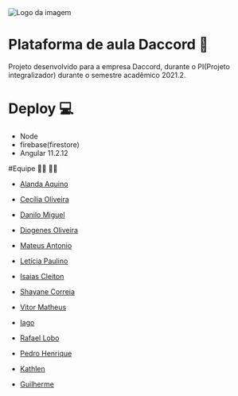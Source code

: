 <img src='https://d3ugyf2ht6aenh.cloudfront.net/stores/221/099/themes/common/logo-1696555664-1514917577-1fe85ca77e9ad70e31162d6f50e91df71514917577.png?0' alt='Logo da imagem' >

# Plataforma de aula Daccord :violin:
Projeto desenvolvido para a empresa Daccord, durante o PI(Projeto integralizador) durante o semestre acadêmico 2021.2.

# Deploy :computer:

- Node 
- firebase(firestore)
- Angular 11.2.12

#Equipe :man_technologist: :woman_technologist:
- <a href="https://github.com/AlandaAquino">Alanda Aquino</a></p>
- <a href="https://github.com/ceciliaoliveira-s">Cecília Oliveira</a></p>
- <a href="https://github.com/DaniloGH">Danilo Miguel</a></p>
- <a href="https://github.com/R2DIO2">Diogenes Oliveira</a></p>
- <a href="https://github.com/mateusntn">Mateus Antonio</a></p>
- <a href="https://github.com/LeticiaTP">Letícia Paulino</a></p>
- <a href="https://github.com/isaiascleiton">Isaias Cleiton</a></p>
- <a href="https://github.com/ShayaneCorreia">Shayane Correia</a></p>
- <a href="https://github.com/vitormatheus-18">Vitor Matheus</a></p>
- <a href="https://github.com/iagomarcelo">Iago</a></p>
- <a href="https://github.com/RafaelLobox">Rafael Lobo</a></p>
- <a href="https://github.com/pedromoraes251">Pedro Henrique</a></p>
- <a href="">Kathlen</a></p>
- <a href="">Guilherme</a></p>

